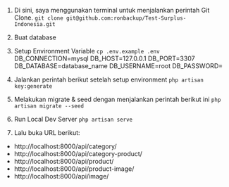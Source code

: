 1. Di sini, saya menggunakan terminal untuk menjalankan perintah Git Clone.
   `git clone git@github.com:ronbackup/Test-Surplus-Indonesia.git`

2. Buat database

3. Setup Environment Variable
   `cp .env.example .env`
   DB_CONNECTION=mysql
   DB_HOST=127.0.0.1
   DB_PORT=3307
   DB_DATABASE=database_name
   DB_USERNAME=root
   DB_PASSWORD=

4. Jalankan perintah berikut setelah setup environment
   `php artisan key:generate`

5. Melakukan migrate & seed dengan menjalankan perintah berikut ini
   `php artisan migrate --seed`

6. Run Local Dev Server
   `php artisan serve`

7. Lalu buka URL berikut:

-   http://localhost:8000/api/category/
-   http://localhost:8000/api/category-product/
-   http://localhost:8000/api/product/
-   http://localhost:8000/api/product-image/
-   http://localhost:8000/api/image/
